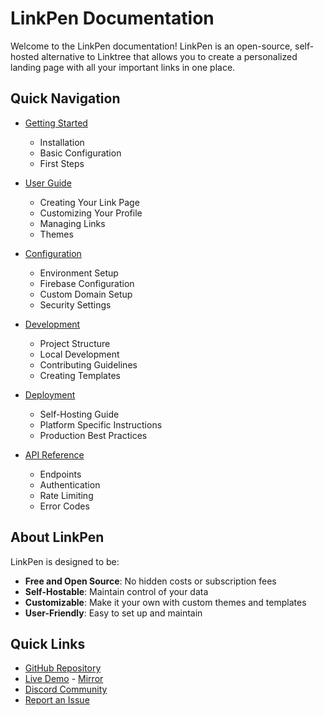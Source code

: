 # LinkPen Documentation

Welcome to the LinkPen documentation! LinkPen is an open-source, self-hosted alternative to Linktree that allows you to create a personalized landing page with all your important links in one place.

## Quick Navigation

- [Getting Started](./getting-started.md)
  - Installation
  - Basic Configuration
  - First Steps

- [User Guide](./user-guide.md)
  - Creating Your Link Page
  - Customizing Your Profile
  - Managing Links
  - Themes

- [Configuration](./configuration.md)
  - Environment Setup
  - Firebase Configuration
  - Custom Domain Setup
  - Security Settings

- [Development](./development.md)
  - Project Structure
  - Local Development
  - Contributing Guidelines
  - Creating Templates

- [Deployment](./deployment.md)
  - Self-Hosting Guide
  - Platform Specific Instructions
  - Production Best Practices

- [API Reference](./api-reference.md)
  - Endpoints
  - Authentication
  - Rate Limiting
  - Error Codes

## About LinkPen

LinkPen is designed to be:
- **Free and Open Source**: No hidden costs or subscription fees
- **Self-Hostable**: Maintain control of your data
- **Customizable**: Make it your own with custom themes and templates
- **User-Friendly**: Easy to set up and maintain

## Quick Links

- [GitHub Repository](https://github.com/sleepingami/linkpen)
- [Live Demo](https://linkpen.xyz/) - [Mirror](https://demo.demo.linkpen.xyz)
- [Discord Community](https://discord.gg/pbV2eFEHBt)
- [Report an Issue](https://github.com/sleepingami/linkpen/issues)
